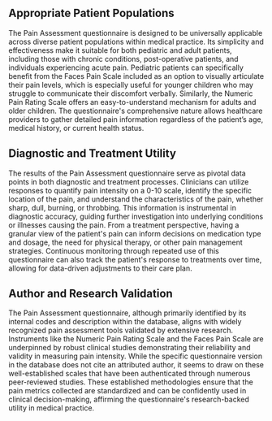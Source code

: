 ## Appropriate Patient Populations

The Pain Assessment questionnaire is designed to be universally applicable across diverse patient populations within medical practice. Its simplicity and effectiveness make it suitable for both pediatric and adult patients, including those with chronic conditions, post-operative patients, and individuals experiencing acute pain. Pediatric patients can specifically benefit from the Faces Pain Scale included as an option to visually articulate their pain levels, which is especially useful for younger children who may struggle to communicate their discomfort verbally. Similarly, the Numeric Pain Rating Scale offers an easy-to-understand mechanism for adults and older children. The questionnaire's comprehensive nature allows healthcare providers to gather detailed pain information regardless of the patient’s age, medical history, or current health status.

## Diagnostic and Treatment Utility

The results of the Pain Assessment questionnaire serve as pivotal data points in both diagnostic and treatment processes. Clinicians can utilize responses to quantify pain intensity on a 0-10 scale, identify the specific location of the pain, and understand the characteristics of the pain, whether sharp, dull, burning, or throbbing. This information is instrumental in diagnostic accuracy, guiding further investigation into underlying conditions or illnesses causing the pain. From a treatment perspective, having a granular view of the patient's pain can inform decisions on medication type and dosage, the need for physical therapy, or other pain management strategies. Continuous monitoring through repeated use of this questionnaire can also track the patient's response to treatments over time, allowing for data-driven adjustments to their care plan.

## Author and Research Validation

The Pain Assessment questionnaire, although primarily identified by its internal codes and description within the database, aligns with widely recognized pain assessment tools validated by extensive research. Instruments like the Numeric Pain Rating Scale and the Faces Pain Scale are underpinned by robust clinical studies demonstrating their reliability and validity in measuring pain intensity. While the specific questionnaire version in the database does not cite an attributed author, it seems to draw on these well-established scales that have been authenticated through numerous peer-reviewed studies. These established methodologies ensure that the pain metrics collected are standardized and can be confidently used in clinical decision-making, affirming the questionnaire's research-backed utility in medical practice.